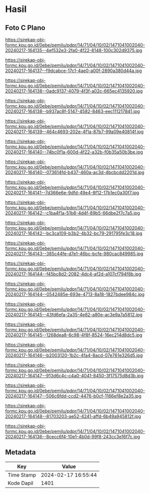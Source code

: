 # Hasil

## Foto C Plano

https://sirekap-obj-formc.kpu.go.id/0ebe/pemilu/pdpr/14/71/04/10/02/1471041002040-20240217-164135--4ef532e3-2fa0-4f22-8148-100c302d9375.jpg

https://sirekap-obj-formc.kpu.go.id/0ebe/pemilu/pdpr/14/71/04/10/02/1471041002040-20240217-164137--f9dcabce-17c1-4ae0-a00f-2890a380d44a.jpg

https://sirekap-obj-formc.kpu.go.id/0ebe/pemilu/pdpr/14/71/04/10/02/1471041002040-20240217-164138--0adc9137-4079-4f3f-a02c-665ec4135920.jpg

https://sirekap-obj-formc.kpu.go.id/0ebe/pemilu/pdpr/14/71/04/10/02/1471041002040-20240217-164138--b937ac8f-5147-4582-8463-eec111217841.jpg

https://sirekap-obj-formc.kpu.go.id/0ebe/pemilu/pdpr/14/71/04/10/02/1471041002040-20240217-164139--464c4693-202e-4f1a-87b7-99a09e40814f.jpg

https://sirekap-obj-formc.kpu.go.id/0ebe/pemilu/pdpr/14/71/04/10/02/1471041002040-20240217-164140--74bc0f1a-600d-4f22-a32b-f0b35a50b3be.jpg

https://sirekap-obj-formc.kpu.go.id/0ebe/pemilu/pdpr/14/71/04/10/02/1471041002040-20240217-164140--073614fd-b437-460a-ac3d-4bcbcdd2201d.jpg

https://sirekap-obj-formc.kpu.go.id/0ebe/pemilu/pdpr/14/71/04/10/02/1471041002040-20240217-164141--7d366e6e-9dfd-49e4-8f12-17b1ec0a30f7.jpg

https://sirekap-obj-formc.kpu.go.id/0ebe/pemilu/pdpr/14/71/04/10/02/1471041002040-20240217-164142--c1ba4f1a-51b8-4d4f-89b5-66dbe2f7c7a5.jpg

https://sirekap-obj-formc.kpu.go.id/0ebe/pemilu/pdpr/14/71/04/10/02/1471041002040-20240217-164142--bc3ca109-b3b2-4b32-bc79-291795fe3c18.jpg

https://sirekap-obj-formc.kpu.go.id/0ebe/pemilu/pdpr/14/71/04/10/02/1471041002040-20240217-164143--385c44fe-d7e1-46bc-bcfe-980cac849985.jpg

https://sirekap-obj-formc.kpu.go.id/0ebe/pemilu/pdpr/14/71/04/10/02/1471041002040-20240217-164144--f45bc8d2-2082-4dc4-af2d-a107cf794f8b.jpg

https://sirekap-obj-formc.kpu.go.id/0ebe/pemilu/pdpr/14/71/04/10/02/1471041002040-20240217-164144--0542485e-693e-4713-8a18-1827bdee984c.jpg

https://sirekap-obj-formc.kpu.go.id/0ebe/pemilu/pdpr/14/71/04/10/02/1471041002040-20240217-164145--43fd6efa-2a35-4e82-a80e-ac3e9a7a5812.jpg

https://sirekap-obj-formc.kpu.go.id/0ebe/pemilu/pdpr/14/71/04/10/02/1471041002040-20240217-164145--1268dea8-6c98-4f8f-8524-16ec214d8dc5.jpg

https://sirekap-obj-formc.kpu.go.id/0ebe/pemilu/pdpr/14/71/04/10/02/1471041002040-20240217-164146--b2003120-1b2c-4fa4-8acd-07e761e326d5.jpg

https://sirekap-obj-formc.kpu.go.id/0ebe/pemilu/pdpr/14/71/04/10/02/1471041002040-20240217-164147--913d6c4c-c4a0-4041-8450-3f17575d8d3b.jpg

https://sirekap-obj-formc.kpu.go.id/0ebe/pemilu/pdpr/14/71/04/10/02/1471041002040-20240217-164147--506c6fdd-ccd2-4476-b0cf-1166ef8e2a35.jpg

https://sirekap-obj-formc.kpu.go.id/0ebe/pemilu/pdpr/14/71/04/10/02/1471041002040-20240217-164148--81703203-ae52-4241-affd-6b49a945812f.jpg

https://sirekap-obj-formc.kpu.go.id/0ebe/pemilu/pdpr/14/71/04/10/02/1471041002040-20240217-164136--8cecc6f4-10e1-4b0d-99f8-243cc3e16f7c.jpg


## Metadata

| Key        | Value               |
| ---------- | ------------------- |
| Time Stamp | 2024-02-17 16:55:44 |
| Kode Dapil | 1401                |



